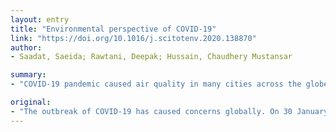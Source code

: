 ```yaml
---
layout: entry
title: "Environmental perspective of COVID-19"
link: "https://doi.org/10.1016/j.scitotenv.2020.138870"
author:
- Saadat, Saeida; Rawtani, Deepak; Hussain, Chaudhery Mustansar

summary:
- "COVID-19 pandemic caused air quality in many cities across the globe to improve and drop in water pollutions in some parts of the world. Millions of people have been put on lockdown in order to reduce the transmission of the virus. All over the world, flights have been canceled and transport systems have been closed to control the spread. The lock down caused the air quality to improve air quality. In many cities around the globe, air quality has been reduced. This has also caused extensive job losses and threatened the sustenance of millions has been declared a global health emergency on 30 January. WHO declared it a health emergency."

original:
- "The outbreak of COVID-19 has caused concerns globally. On 30 January WHO has declared it as a global health emergency. The easy spread of this virus made people to wear a mask as precautionary route, use gloves and hand sanitizer on a daily basis that resulted in generation of a massive amount of medical wastes in the environment. Millions of people have been put on lockdown in order to reduce the transmission of the virus. This epidemic has also changed the people's life style; caused extensive job losses and threatened the sustenance of millions of people, as businesses have shut down to control the spread of virus. All over the world, flights have been canceled and transport systems have been closed. Overall, the economic activities have been stopped and stock markets dropped along with the falling carbon emission. However, the lock down of the COVID-19 pandemic caused the air quality in many cities across the globe to improve and drop in water pollutions in some parts of the world."
---
```


